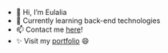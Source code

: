 - 👋 Hi, I’m Eulalia
- 🌱 Currently learning back-end technologies
- 📫 Contact me [here](https://eulaliapi.github.io/contact-form.html)!
- ✨ Visit my [portfolio](https://eulaliapi.github.io/) 😄
<!---
eulaliapi/eulaliapi is a ✨ special ✨ repository because its `README.md` (this file) appears on your GitHub profile.
You can click the Preview link to take a look at your changes.
--->
